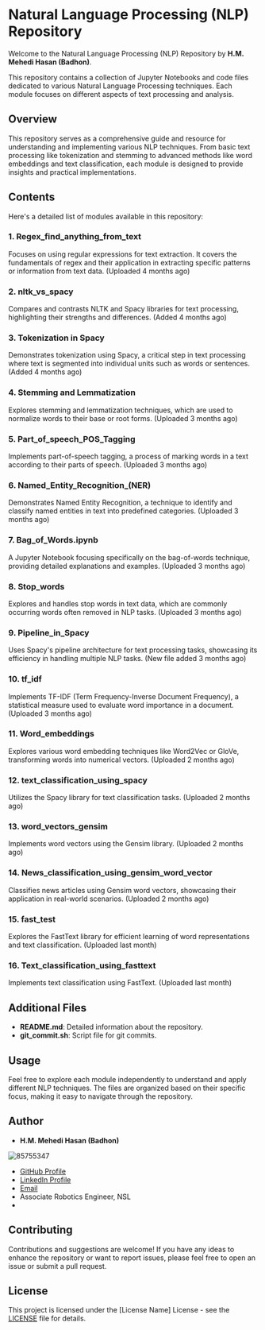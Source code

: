 # Natural Language Processing (NLP) Repository

Welcome to the Natural Language Processing (NLP) Repository by **H.M. Mehedi Hasan (Badhon)**.

This repository contains a collection of Jupyter Notebooks and code files dedicated to various Natural Language Processing techniques. Each module focuses on different aspects of text processing and analysis.

## Overview

This repository serves as a comprehensive guide and resource for understanding and implementing various NLP techniques. From basic text processing like tokenization and stemming to advanced methods like word embeddings and text classification, each module is designed to provide insights and practical implementations.

## Contents

Here's a detailed list of modules available in this repository:

### 1. Regex_find_anything_from_text
Focuses on using regular expressions for text extraction. It covers the fundamentals of regex and their application in extracting specific patterns or information from text data. (Uploaded 4 months ago)

### 2. nltk_vs_spacy
Compares and contrasts NLTK and Spacy libraries for text processing, highlighting their strengths and differences. (Added 4 months ago)

### 3. Tokenization in Spacy
Demonstrates tokenization using Spacy, a critical step in text processing where text is segmented into individual units such as words or sentences. (Added 4 months ago)

### 4. Stemming and Lemmatization
Explores stemming and lemmatization techniques, which are used to normalize words to their base or root forms. (Uploaded 3 months ago)

### 5. Part_of_speech_POS_Tagging
Implements part-of-speech tagging, a process of marking words in a text according to their parts of speech. (Uploaded 3 months ago)

### 6. Named_Entity_Recognition_(NER)
Demonstrates Named Entity Recognition, a technique to identify and classify named entities in text into predefined categories. (Uploaded 3 months ago)

### 7. Bag_of_Words.ipynb
A Jupyter Notebook focusing specifically on the bag-of-words technique, providing detailed explanations and examples. (Uploaded 3 months ago)

### 8. Stop_words
Explores and handles stop words in text data, which are commonly occurring words often removed in NLP tasks. (Uploaded 3 months ago)

### 9. Pipeline_in_Spacy
Uses Spacy's pipeline architecture for text processing tasks, showcasing its efficiency in handling multiple NLP tasks. (New file added 3 months ago)

### 10. tf_idf
Implements TF-IDF (Term Frequency-Inverse Document Frequency), a statistical measure used to evaluate word importance in a document. (Uploaded 3 months ago)

### 11. Word_embeddings
Explores various word embedding techniques like Word2Vec or GloVe, transforming words into numerical vectors. (Uploaded 2 months ago)

### 12. text_classification_using_spacy
Utilizes the Spacy library for text classification tasks. (Uploaded 2 months ago)

### 13. word_vectors_gensim
Implements word vectors using the Gensim library. (Uploaded 2 months ago)

### 14. News_classification_using_gensim_word_vector
Classifies news articles using Gensim word vectors, showcasing their application in real-world scenarios. (Uploaded 2 months ago)

### 15. fast_test
Explores the FastText library for efficient learning of word representations and text classification. (Uploaded last month)

### 16. Text_classification_using_fasttext
Implements text classification using FastText. (Uploaded last month)

## Additional Files

- **README.md**: Detailed information about the repository.
- **git_commit.sh**: Script file for git commits.

## Usage

Feel free to explore each module independently to understand and apply different NLP techniques. The files are organized based on their specific focus, making it easy to navigate through the repository.


## Author

- **H.M. Mehedi Hasan (Badhon)**

![85755347](https://github.com/hm-badhon/Natural_Language_Processing_NLP_with_hmb/assets/85755347/1c4c9b08-71fe-463d-8117-cc2b23acb3d9)

  - [GitHub Profile](https://github.com/hm-badhon)
  - [LinkedIn Profile](https://bd.linkedin.com/in/h-m-mehedi-hasan-575563159)
  - [Email](mailto:h.m.badhoneee@gmail.com)
  - Associate Robotics Engineer, NSL
  - 
## Contributing

Contributions and suggestions are welcome! If you have any ideas to enhance the repository or want to report issues, please feel free to open an issue or submit a pull request.

## License

This project is licensed under the [License Name] License - see the [LICENSE](LICENSE) file for details.

